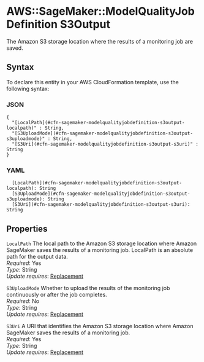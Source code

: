 # AWS::SageMaker::ModelQualityJobDefinition S3Output<a name="aws-properties-sagemaker-modelqualityjobdefinition-s3output"></a>

The Amazon S3 storage location where the results of a monitoring job are saved\.

## Syntax<a name="aws-properties-sagemaker-modelqualityjobdefinition-s3output-syntax"></a>

To declare this entity in your AWS CloudFormation template, use the following syntax:

### JSON<a name="aws-properties-sagemaker-modelqualityjobdefinition-s3output-syntax.json"></a>

```
{
  "[LocalPath](#cfn-sagemaker-modelqualityjobdefinition-s3output-localpath)" : String,
  "[S3UploadMode](#cfn-sagemaker-modelqualityjobdefinition-s3output-s3uploadmode)" : String,
  "[S3Uri](#cfn-sagemaker-modelqualityjobdefinition-s3output-s3uri)" : String
}
```

### YAML<a name="aws-properties-sagemaker-modelqualityjobdefinition-s3output-syntax.yaml"></a>

```
  [LocalPath](#cfn-sagemaker-modelqualityjobdefinition-s3output-localpath): String
  [S3UploadMode](#cfn-sagemaker-modelqualityjobdefinition-s3output-s3uploadmode): String
  [S3Uri](#cfn-sagemaker-modelqualityjobdefinition-s3output-s3uri): String
```

## Properties<a name="aws-properties-sagemaker-modelqualityjobdefinition-s3output-properties"></a>

`LocalPath` <a name="cfn-sagemaker-modelqualityjobdefinition-s3output-localpath"></a>
The local path to the Amazon S3 storage location where Amazon SageMaker saves the results of a monitoring job\. LocalPath is an absolute path for the output data\.  
_Required_: Yes  
_Type_: String  
_Update requires_: [Replacement](https://docs.aws.amazon.com/AWSCloudFormation/latest/UserGuide/using-cfn-updating-stacks-update-behaviors.html#update-replacement)

`S3UploadMode` <a name="cfn-sagemaker-modelqualityjobdefinition-s3output-s3uploadmode"></a>
Whether to upload the results of the monitoring job continuously or after the job completes\.  
_Required_: No  
_Type_: String  
_Update requires_: [Replacement](https://docs.aws.amazon.com/AWSCloudFormation/latest/UserGuide/using-cfn-updating-stacks-update-behaviors.html#update-replacement)

`S3Uri` <a name="cfn-sagemaker-modelqualityjobdefinition-s3output-s3uri"></a>
A URI that identifies the Amazon S3 storage location where Amazon SageMaker saves the results of a monitoring job\.  
_Required_: Yes  
_Type_: String  
_Update requires_: [Replacement](https://docs.aws.amazon.com/AWSCloudFormation/latest/UserGuide/using-cfn-updating-stacks-update-behaviors.html#update-replacement)
